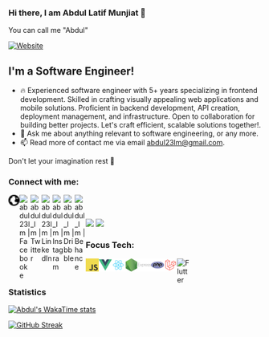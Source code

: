 ### Hi there, I am Abdul Latif Munjiat 🤠

You can call me "Abdul"

[![Website](https://img.shields.io/website?label=techwhizabdul.com&style=for-the-badge&url=https://techwhizabdul.com)](https://techwhizabdul.com/)

## I'm a Software Engineer!

- 🔥 Experienced software engineer with 5+ years specializing in frontend development. Skilled in crafting visually appealing web applications and mobile solutions. Proficient in backend development, API creation, deployment management, and infrastructure. Open to collaboration for building better projects. Let's craft efficient, scalable solutions together!.
- 💬 Ask me about anything relevant to software engineering, or any more.
- 📫 Read more of contact me via email abdul23lm@gmail.com.

Don't let your imagination rest 🚀

### Connect with me:

[<img align="left" alt="decodev.id" width="22px" src="https://raw.githubusercontent.com/iconic/open-iconic/master/svg/globe.svg" />][website]
[<img align="left" alt="abdul23lm | Facebooke" width="22px" src="https://cdn.jsdelivr.net/npm/simple-icons@v3/icons/facebook.svg" />][facebook]
[<img align="left" alt="abdul_lm | Twitter" width="22px" src="https://cdn.jsdelivr.net/npm/simple-icons@v3/icons/twitter.svg" />][twitter]
[<img align="left" alt="abdul23lm | LinkedIn" width="22px" src="https://cdn.jsdelivr.net/npm/simple-icons@v3/icons/linkedin.svg" />][linkedin]
[<img align="left" alt="abdul_lm | Instagram" width="22px" src="https://cdn.jsdelivr.net/npm/simple-icons@v3/icons/instagram.svg" />][instagram]
[<img align="left" alt="abdul_lm | Dribbble" width="22px" src="https://cdn.jsdelivr.net/npm/simple-icons@v3/icons/dribbble.svg" />][dribbble]
[<img align="left" alt="abdul_lm | Behance" width="22px" src="https://cdn.jsdelivr.net/npm/simple-icons@v3/icons/behance.svg" />][behance]

<br />
<br />

[![](https://komarev.com/ghpvc/?username=abdul23lm&color=blue&label=Profile%20Views)](https://github.com/abdul23lm/abdul23lm)
[![](https://img.shields.io/github/followers/abdul23lm?label=GitHub%20Followers)](https://github.com/abdul23lm)

### Focus Tech:

<img align="left" alt="JavaScript" width="26px" src="https://raw.githubusercontent.com/github/explore/80688e429a7d4ef2fca1e82350fe8e3517d3494d/topics/javascript/javascript.png" />
<img align="left" alt="Vue" width="26px" src="https://raw.githubusercontent.com/github/explore/80688e429a7d4ef2fca1e82350fe8e3517d3494d/topics/vue/vue.png" />
<img align="left" alt="React" width="26px" src="https://raw.githubusercontent.com/github/explore/80688e429a7d4ef2fca1e82350fe8e3517d3494d/topics/react/react.png" />
<img align="left" alt="Node.js" width="26px" src="https://raw.githubusercontent.com/github/explore/80688e429a7d4ef2fca1e82350fe8e3517d3494d/topics/nodejs/nodejs.png" />
<img align="left" alt="Express" width="26px" src="https://raw.githubusercontent.com/github/explore/80688e429a7d4ef2fca1e82350fe8e3517d3494d/topics/express/express.png" />
<img align="left" alt="PHP" width="26px" src="https://raw.githubusercontent.com/github/explore/ccc16358ac4530c6a69b1b80c7223cd2744dea83/topics/php/php.png" />
<img align="left" alt="Laravel" width="26px" src="https://raw.githubusercontent.com/github/explore/56a826d05cf762b2b50ecbe7d492a839b04f3fbf/topics/laravel/laravel.png" />
<img align="left" alt="Flutter" width="26px" src="https://avatars.githubusercontent.com/u/14101776?s=40&v=4" />

<br />
<br />


### Statistics
[![Abdul's WakaTime stats](https://github-readme-stats.vercel.app/api/wakatime?username=abdul23lm&theme=tokyonight&layout=compact&langs_count=6)](https://github.com/abdul23lm/github-readme-stats)

[![GitHub Streak](https://github-readme-streak-stats.herokuapp.com?user=abdul23lm&theme=tokyonight&hide_border=true)](https://git.io/streak-stats)


[website]: https://www.abdullatifmunjiat.com
[facebook]: https://facebook.com/abdul23lm
[twitter]: https://twitter.com/abdul_lm
[linkedin]: https://linkedin.com/in/abdul23lm
[instagram]: https://instagram.com/abdul_lm
[dribbble]: https://dribbble.com/abdul_lm
[behance]: https://www.behance.net/abdul_lm
